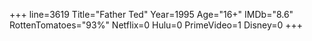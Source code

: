 +++
line=3619
Title="Father Ted"
Year=1995
Age="16+"
IMDb="8.6"
RottenTomatoes="93%"
Netflix=0
Hulu=0
PrimeVideo=1
Disney=0
+++

